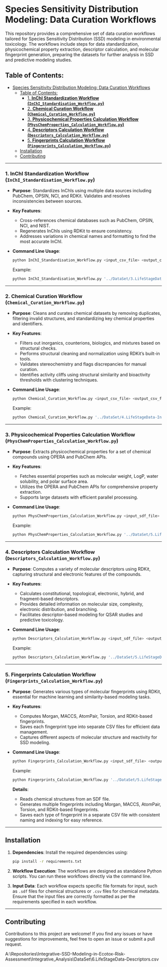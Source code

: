 # Species Sensitivity Distribution Modeling: Data Curation Workflows

This repository provides a comprehensive set of data curation workflows tailored for Species Sensitivity Distribution (SSD) modeling in environmental toxicology. The workflows include steps for data standardization, physicochemical property extraction, descriptor calculation, and molecular fingerprint generation, preparing the datasets for further analysis in SSD and predictive modeling studies.


## Table of Contents:

- [Species Sensitivity Distribution Modeling: Data Curation Workflows](#species-sensitivity-distribution-modeling-data-curation-workflows)
  - [Table of Contents:](#table-of-contents)
    - [1. **InChI Standardization Workflow (`InChI_Standardisation_Workflow.py`)**](#1-inchi-standardization-workflow-inchi_standardisation_workflowpy)
    - [2. **Chemical Curation Workflow (`Chemical_Curation_Workflow.py`)**](#2-chemical-curation-workflow-chemical_curation_workflowpy)
    - [3. **Physicochemical Properties Calculation Workflow (`PhysChemProperties_Calculation_Workflow.py`)**](#3-physicochemical-properties-calculation-workflow-physchemproperties_calculation_workflowpy)
    - [4. **Descriptors Calculation Workflow (`Descriptors_Calculation_Workflow.py`)**](#4-descriptors-calculation-workflow-descriptors_calculation_workflowpy)
    - [5. **Fingerprints Calculation Workflow (`Fingerprints_Calculation_Workflow.py`)**](#5-fingerprints-calculation-workflow-fingerprints_calculation_workflowpy)
  - [Installation](#installation)
  - [Contributing](#contributing)

---

### 1. **InChI Standardization Workflow (`InChI_Standardisation_Workflow.py`)**

- **Purpose**: Standardizes InChIs using multiple data sources including PubChem, OPSIN, NCI, and RDKit. Validates and resolves inconsistencies between sources.
- **Key Features**:
  - Cross-references chemical databases such as PubChem, OPSIN, NCI, and NIST.
  - Regenerates InChIs using RDKit to ensure consistency.
  - Addresses variations in chemical names and formatting to find the most accurate InChI.

- **Command Line Usage**:
  ```bash
  python InChI_Standardisation_Workflow.py <input_csv_file> <output_csv_file>
  ```
  Example:
  ```bash
  python InChI_Standardisation_Workflow.py '../DataSet/3.LifeStageData-InvertebratesMerged&SpeciesFiltered.csv' '../DataSet/4.LifeStageData-InChIRetrieved.csv'
  ```

---

### 2. **Chemical Curation Workflow (`Chemical_Curation_Workflow.py`)**

- **Purpose**: Cleans and curates chemical datasets by removing duplicates, filtering invalid structures, and standardizing key chemical properties and identifiers.
- **Key Features**:
  - Filters out inorganics, counterions, biologics, and mixtures based on structural checks.
  - Performs structural cleaning and normalization using RDKit’s built-in tools.
  - Validates stereochemistry and flags discrepancies for manual curation.
  - Identifies activity cliffs using structural similarity and bioactivity thresholds with clustering techniques.

- **Command Line Usage**:
  ```bash
  python Chemical_Curation_Workflow.py <input_csv_file> <output_csv_file> <sdf_output_file>
  ```
  Example:
  ```bash
  python Chemical_Curation_Workflow.py '../DataSet/4.LifeStageData-InChIRetrieved.csv' '../DataSet/5.LifeStageData-CompoundsCurated.csv' '../DataSet/5.LifeStageData-CompoundsCurated.sdf'
  ```

---

### 3. **Physicochemical Properties Calculation Workflow (`PhysChemProperties_Calculation_Workflow.py`)**

- **Purpose**: Extracts physicochemical properties for a set of chemical compounds using OPERA and PubChem APIs.
- **Key Features**:
  - Fetches essential properties such as molecular weight, LogP, water solubility, and polar surface area.
  - Utilizes the OPERA and PubChem APIs for comprehensive property extraction.
  - Supports large datasets with efficient parallel processing.

- **Command Line Usage**:
  ```bash
  python PhysChemProperties_Calculation_Workflow.py <input_sdf_file> <output_csv_file>
  ```
  Example:
  ```bash
  python PhysChemProperties_Calculation_Workflow.py '../DataSet/5.LifeStageData-CompoundsCurated.sdf' '../DataSet/6.LifeStageData-PhysicoChemicalProperties.csv'
  ```

---

### 4. **Descriptors Calculation Workflow (`Descriptors_Calculation_Workflow.py`)**

- **Purpose**: Computes a variety of molecular descriptors using RDKit, capturing structural and electronic features of the compounds.
- **Key Features**:
  - Calculates constitutional, topological, electronic, hybrid, and fragment-based descriptors.
  - Provides detailed information on molecular size, complexity, electronic distribution, and branching.
  - Facilitates descriptor-based modeling for QSAR studies and predictive toxicology.

- **Command Line Usage**:
  ```bash
  python Descriptors_Calculation_Workflow.py <input_sdf_file> <output_csv_file>
  ```
  Example:
  ```bash
  python Descriptors_Calculation_Workflow.py '../DataSet/5.LifeStageData-CompoundsCurated.sdf' '../DataSet/6.LifeStageData-Descriptors.csv'
  ```

---

### 5. **Fingerprints Calculation Workflow (`Fingerprints_Calculation_Workflow.py`)**

- **Purpose**: Generates various types of molecular fingerprints using RDKit, essential for machine learning and similarity-based modeling tasks.
- **Key Features**:
  - Computes Morgan, MACCS, AtomPair, Torsion, and RDKit-based fingerprints.
  - Saves each fingerprint type into separate CSV files for efficient data management.
  - Captures different aspects of molecular structure and reactivity for SSD modeling.

- **Command Line Usage**:
  ```bash
  python Fingerprints_Calculation_Workflow.py <input_sdf_file> <output_folder>
  ```
  Example:
  ```bash
  python Fingerprints_Calculation_Workflow.py '../DataSet/5.LifeStageData-CompoundsCurated.sdf' '../DataSet/'
  ```

  **Details**:
  - Reads chemical structures from an SDF file.
  - Generates multiple fingerprints including Morgan, MACCS, AtomPair, Torsion, and RDKit-based fingerprints.
  - Saves each type of fingerprint in a separate CSV file with consistent naming and indexing for easy reference.

---

## Installation

1. **Dependencies**: Install the required dependencies using:
   ```bash
   pip install -r requirements.txt
   ```

2. **Workflow Execution**: The workflows are designed as standalone Python scripts. You can run these workflows directly via the command line.

3. **Input Data**: Each workflow expects specific file formats for input, such as `.sdf` files for chemical structures or `.csv` files for chemical metadata. Ensure that the input files are correctly formatted as per the requirements specified in each workflow.

---

## Contributing

Contributions to this project are welcome! If you find any issues or have suggestions for improvements, feel free to open an issue or submit a pull request.

A:\Repositories\Integrative-SSD-Modeling-in-Ecotox-Risk-Assessment\Integrative_Analysis\DataSet\6.LifeStageData-Descriptors.csv